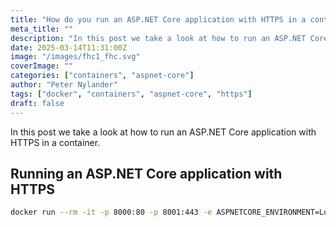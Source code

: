 ```yaml
---
title: "How do you run an ASP.NET Core application with HTTPS in a container?"
meta_title: ""
description: "In this post we take a look at how to run an ASP.NET Core application with HTTPS in a container."
date: 2025-03-14T11:31:00Z
image: "/images/fhc1_fhc.svg"
coverImage: ""
categories: ["containers", "aspnet-core"]
author: "Peter Nylander"
tags: ["docker", "containers", "aspnet-core", "https"]
draft: false
---
```


In this post we take a look at how to run an ASP.NET Core application with HTTPS in a container.

## Running an ASP.NET Core application with HTTPS

```bash
docker run --rm -it -p 8000:80 -p 8001:443 -e ASPNETCORE_ENVIRONMENT=LocalDevelopment -e ASPNETCORE_URLS="https://+;http://+" -e ASPNETCORE_HTTPS_PORT=8001 -e ASPNETCORE_Kestrel__Certificates__Default__Password="docker" -e ASPNETCORE_Kestrel__Certificates__Default__Path=/https/aspnetapp.pfx -v $env:USERPROFILE\.aspnet\https:/https/ -v $env:APPDATA\microsoft\UserSecrets\:/root/.microsoft/usersecrets odin/api:latest
```